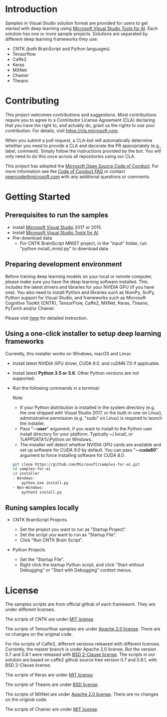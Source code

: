 # Introduction 

Samples in Visual Studio solution format are provided for users to get started with deep learning using [Microsoft Visual Studio Tools for AI](https://github.com/Microsoft/vs-tools-for-ai).
Each solution has one or more sample projects.
Solutions are separated by different deep learning frameworks they use:
- CNTK (both BrainScript and Python languages)
- Tensorflow
- Caffe2
- Keras
- MXNet
- Chainer
- Theano

# Contributing

This project welcomes contributions and suggestions. Most contributions require you to
agree to a Contributor License Agreement (CLA) declaring that you have the right to,
and actually do, grant us the rights to use your contribution. For details, visit
https://cla.microsoft.com.

When you submit a pull request, a CLA-bot will automatically determine whether you need
to provide a CLA and decorate the PR appropriately (e.g., label, comment). Simply follow the
instructions provided by the bot. You will only need to do this once across all repositories using our CLA.

This project has adopted the [Microsoft Open Source Code of Conduct](https://opensource.microsoft.com/codeofconduct/).
For more information see the [Code of Conduct FAQ](https://opensource.microsoft.com/codeofconduct/faq/)
or contact [opencode@microsoft.com](mailto:opencode@microsoft.com) with any additional questions or comments.


# Getting Started

## Prerequisites to run the samples
- Install [Microsoft Visual Studio](https://www.visualstudio.com/) 2017 or 2015.
- Install [Microsoft Visual Studio Tools for AI](https://github.com/Microsoft/vs-tools-for-ai).
- Pre-download data
    - For CNTK BrainScript MNIST project, in the "input" folder, run "python install_mnist.py" to download data.

## Preparing development environment
Before training deep learning models on your local or remote computer, please make sure you have the deep learning software installed.
This includes the latest drivers and libraries for your NVIDIA GPU (if you have one). You also need to install Python and libraries such as NumPy, SciPy, Python support for Visual Studio, and frameworks such as Microsoft Cognitive Toolkit (CNTK), TensorFlow, Caffe2, MXNet, Keras, Theano, PyTorch and/or Chainer.

Please visit [here](https://github.com/Microsoft/vs-tools-for-ai/blob/master/docs/prepare-localmachine.md) for detailed instruction.

## Using a one-click installer to setup deep learning frameworks

Currently, this installer works on Windows, macOS and Linux:

- Install latest NVIDIA GPU driver, CUDA 9.0, and cuDNN 7.0 if applicable.
- Install latest **Python 3.5 or 3.6**. Other Python versions are not supported.
- Run the following commands in a terminal:
    > [!NOTE]
    >
    > - If your Python distribution is installed in the system directory (e.g. the one shipped with Visual Studio 2017, or the built-in one on Linux), administrative permission (e.g. "sudo" on Linux) is required to launch the installer.
    > - Pass "**--user**" argument, if you want to install to the Python user install directory for your platform. Typically ~/.local/, or %APPDATA%\Python on Windows.
    > - The installer will detect whether NVIDIA GPU cards are available and set up software for CUDA 9.0 by default. You can pass "**--cuda80**" argument to force installing software for CUDA 8.0 .

    ```bash
    git clone https://github.com/Microsoft/samples-for-ai.git
    cd samples-for-ai
    cd installer
    - Windows:
        python.exe install.py
    - Non-Windows:
        python3 install.py
    ```


## Runing samples locally

- CNTK BrainScript Projects
    - Set the project you want to run as "Startup Project".
    - Set the script you want to run as "Startup File".
    - Click "Run CNTK Brain Script".

- Python Projects
    - Set the "Startup File".
    - Right click the startup Python script, and click "Start without Debugging" or "Start with Debugging" context menus.


# License

The samples scripts are from official github of each framework. They are under different licenses.

The scripts of CNTK are under [MIT license](https://en.wikipedia.org/wiki/MIT_License).

The scripts of Tensorflow samples are under [Apache 2.0 license](https://en.wikipedia.org/wiki/Apache_License#Version_2.0).
There are no changes on the original code.

For the scripts of Caffe2, different versions released with different licenses. 
Currently, the master branch is under Apache 2.0 license. But the version 0.7 and 0.8.1 were released with [BSD 2-Clause license](https://github.com/caffe2/caffe2/tree/v0.8.1).
The scripts in our solution are based on caffe2 github source tree version 0.7 and 0.8.1, with BSD 2-Clause license.

The scripts of Keras are under [MIT license](https://github.com/fchollet/keras/blob/master/LICENSE).

The scripts of Theano are under [BSD license](https://en.wikipedia.org/wiki/BSD_licenses).

The scripts of MXNet are under [Apache 2.0 license](https://en.wikipedia.org/wiki/Apache_License#Version_2.0).
There are no changes on the original code.

The scripts of Chainer are under [MIT license](https://github.com/chainer/chainer/blob/master/LICENSE).

